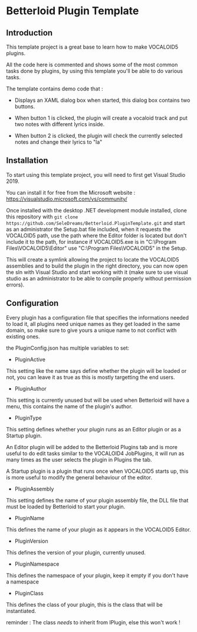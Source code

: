 # Betterloid Plugin Template

## Introduction

This template project is a great base to learn how to make VOCALOID5 plugins.

All the code here is commented and shows some of the most common tasks done by plugins, by using this template you'll be able to do various tasks.

The template contains demo code that :

- Displays an XAML dialog box when started, this dialog box contains two buttons.

- When button 1 is clicked, the plugin will create a vocaloid track and put two notes with different lyrics inside.

- When button 2 is clicked, the plugin will check the currently selected notes and change their lyrics to "la"


## Installation

To start using this template project, you will need to first get Visual Studio 2019.

You can install it for free from the Microsoft website : https://visualstudio.microsoft.com/vs/community/

Once installed with the desktop .NET development module installed, clone this repository with `git clone https://github.com/SeleDreams/Betterloid.PluginTemplate.git` and start as an administrator the Setup.bat file included, when it requests the VOCALOID5 path, use the path where the Editor folder is located but don't include it to the path, for instance if VOCALOID5.exe is in "C:\Program Files\VOCALOID5\Editor" use "C:\Program Files\VOCALOID5\" in the Setup.

This will create a symlink allowing the project to locate the VOCALOID5 assemblies and to build the plugin in the right directory, you can now open the sln with Visual Studio and start working with it (make sure to use visual studio as an administrator to be able to compile properly without permission errors).

## Configuration

Every plugin has a configuration file that specifies the informations needed to load it, all plugins need unique names as they get loaded in the same domain, so make sure to give yours a unique name to not conflict with existing ones.

the PluginConfig.json has multiple variables to set:

- PluginActive

This setting like the name says define whether the plugin will be loaded or not, you can leave it as true as this is mostly targetting the end users.

- PluginAuthor

This setting is currently unused but will be used when Betterloid will have a menu, this contains the name of the plugin's author.

- PluginType

This setting defines whether your plugin runs as an Editor plugin or as a Startup plugin.

An Editor plugin will be added to the Betterloid Plugins tab and is more useful to do edit tasks similar to the VOCALOID4 JobPlugins, it will run as many times as the user selects the plugin in Plugins the tab.

A Startup plugin is a plugin that runs once when VOCALOID5 starts up, this is more useful to modify the general behaviour of the editor.

- PluginAssembly

This setting defines the name of your plugin assembly file, the DLL file that must be loaded by Betterloid to start your plugin.

- PluginName

This defines the name of your plugin as it appears in the VOCALOID5 Editor.

- PluginVersion

This defines the version of your plugin, currently unused.

- PluginNamespace

This defines the namespace of your plugin, keep it empty if you don't have a namespace

- PluginClass

This defines the class of your plugin, this is the class that will be instantiated. 

reminder : The class *needs* to inherit from IPlugin, else this won't work !